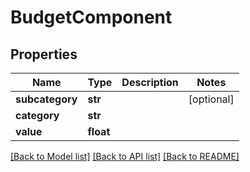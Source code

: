 # BudgetComponent

## Properties
Name | Type | Description | Notes
------------ | ------------- | ------------- | -------------
**subcategory** | **str** |  | [optional] 
**category** | **str** |  | 
**value** | **float** |  | 

[[Back to Model list]](../README.md#documentation-for-models) [[Back to API list]](../README.md#documentation-for-api-endpoints) [[Back to README]](../README.md)


